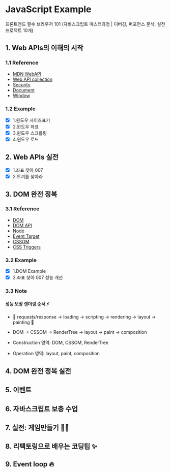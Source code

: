 # JavaScript Example

프론트엔드 필수 브라우저 101 (자바스크립트 마스터과정 | 디버깅, 퍼포먼스 분석, 실전프로젝트 10개)

## 1. Web APIs의 이해의 시작

### 1.1 Reference

- [MDN WebAPI](https://developer.mozilla.org/en-US/docs/Learn/JavaScript/Client-side_web_APIs/Introduction)
- [Web API collection](https://developer.mozilla.org/en-US/docs/Web/API)
- [Security](https://www.thoughtco.com/what-javascript-cannot-do-2037666)
- [Document](https://developer.mozilla.org/en-US/docs/Web/API/Document)
- [Window](https://developer.mozilla.org/en-US/docs/Web/API/Window)

### 1.2 Example

- [x] 1.윈도우 사이즈표기
- [x] 2.윈도우 좌표
- [x] 3.윈도우 스크롤링
- [x] 4.윈도우 로드

## 2. Web APIs 실전

- [x] 1.좌표 찾아 007
- [x] 2.토끼를 찾아라

## 3. DOM 완전 정복

### 3.1 Reference

- [DOM](https://developer.mozilla.org/en-US/docs/Web/API/Document_Object_Model/Introduction)
- [DOM API](https://developer.mozilla.org/en-US/docs/Web/API/HTML_DOM_API)
- [Node](https://developer.mozilla.org/en-US/docs/Web/API/Node)
- [Event Target](https://developer.mozilla.org/en-US/docs/Web/API/EventTarget)
- [CSSOM](https://developer.mozilla.org/en-US/docs/Web/API/CSS_Object_Model)
- [CSS Triggers](https://csstriggers.com/)

### 3.2 Example

- [x] 1.DOM Example
- [x] 2.좌표 찾아 007 성능 개선

### 3.3 Note

#### 성능 보장 렌더링 순서 ⚡️

- 📜 requests/response → loading → scripting → rendering → layout → painting 🌈

- DOM → CSSOM → RenderTree → layout → paint → composition

- Construction 영역: DOM, CSSOM, RenderTree

- Operation 영역: layout, paint, composition

## 4. DOM 완전 정복 실전

## 5. 이벤트

## 6. 자바스크립트 보충 수업

## 7. 실전: 게임만들기 🥕🥕

## 8. 리팩토링으로 배우는 코딩팁 ✨

## 9. Event loop 🔥
